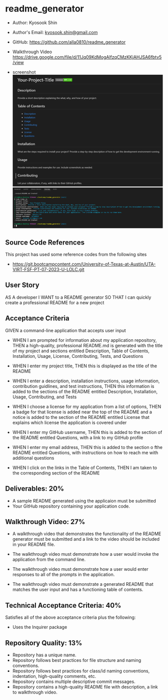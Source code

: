 # readme_generator

  * Author: Kyosook Shin
  * Author's Email: kyosook.shin@gmail.com  
  * GitHub: https://github.com/alla0810/readme_generator
  * Walkthrough Video
    https://drive.google.com/file/d/11Jq09KdMogAlfzqCMzKKjAHJSA6fbtv5/view

  * screenshot
![screen1](./images/screen1.png)
![screen2](./images/screen2.png)



## Source Code References
  This project has used some reference codes from the following sites

   * https://git.bootcampcontent.com/University-of-Texas-at-Austin/UTA-VIRT-FSF-PT-07-2023-U-LOLC.git   

   
## User Story

AS A developer
I WANT to a README generator
SO THAT I can quickly create a professional README for a new project


## Acceptance Criteria

GIVEN a command-line application that accepts user input

* WHEN I am prompted for information about my application repository, THEN a high-quality, professional README.md is generated with the title of my project and sections entitled Description, Table of Contents, Installation, Usage, License, Contributing, Tests, and Questions

* WHEN I enter my project title, THEN this is displayed as the title of the README

* WHEN I enter a description, installation instructions, usage information, contribution guidlines, and test instructions, THEN this information is added to the sections of the README entitled Description, Installation, Usage, Contributing, and Tests

* WHEN I choose a license for my application from a list of options, THEN a badge for that license is added near the top of the README and a notice is added to the section of the README entitled License that explains which license the application is covered under

* WHEN I enter my GitHub username, THEN this is added to the section of the README entitled Questions, with a link to my GitHub profile

* WHEN I enter my email address, THEN this is added to the section o fthe README entitled Questions, with instructions on how to reach me with additional questions

* WHEN I click on the links in the Table of Contents, THEN I am taken to the corresponding section of the README
  

## Deliverables: 20%
* A sample README generated using the applicaion must be submitted
* Your GitHub repository containing your application code.

## Walkthrough Video: 27%
* A walkthrough video that demonstrates the functionality of the README generator must be submitted and a link to the video should be included in your README file.

* The walkthrough video must demonstrate how a user would invoke the application from the command line.

* The walkthrough video must demonstrate how a user would enter responses to all of the prompts in the application.

* The walkthrough video must demonstrate a generated README that matches the user input and has a functioning table of contents.

## Technical Acceptance Criteria: 40%

Satisfies all of the above acceptance criteria plus the following:
* Uses the Inquirer package

## Repository Quality: 13%

* Repository has a unique name.
* Repository follows best practices for file structure and naming conventions.
* Repository follows best practices for class/id naming conventions, indentation, high-quality comments, etc.
* Repository contains multiple descriptive commit messages.
* Repository contains a high-quality README file with description, a link to walkthrough video.
